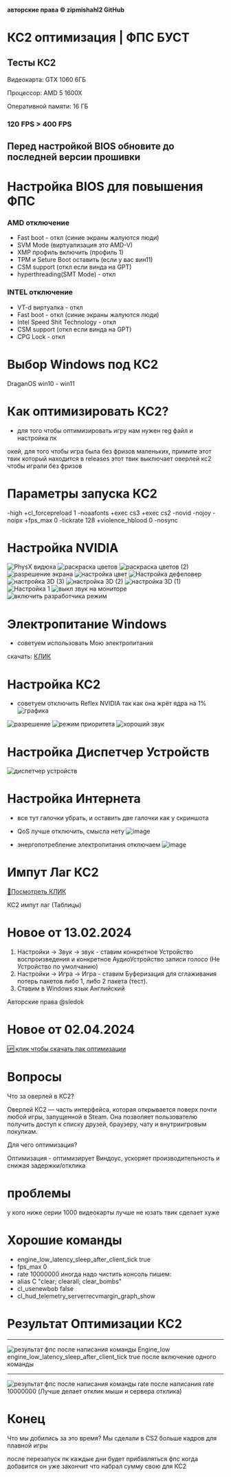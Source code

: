 #### авторские права © zipmishahl2 GitHub

# КС2 оптимизация | ФПС БУСТ
## Тесты КС2
Видеокарта: GTX 1060 6ГБ

Процессор: AMD 5 1600X

Оперативной памяти: 16 ГБ

### 120 FPS > 400 FPS
## Перед настройкой BIOS обновите до последней версии прошивки
# Настройка BIOS для повышения ФПС
### AMD отключение
* Fast boot - откл (синие экраны жалуются люди) 
* SVM Mode (виртуализация это AMD-V)
* XMP профиль включить (профиль 1)
* TPM и Seture Boot оставить (если у вас вин11)
* CSM support (откл если винда на GPT)
* hyperthreading(SMT Mode) - откл
### INTEL отключение
* VT-d виртуалка - откл
* Fast boot - откл (синие экраны жалуются люди) 
* lntel Speed Shit Technology - откл
* CSM support (откл если винда на GPT)
* CPG Lock - откл

# Выбор Windows под КС2
DraganOS win10 - win11

# Как оптимизировать КС2?
- для того чтобы оптимизировать игру нам нужен reg файл и настройка пк

окей, для того чтобы игра была без фризов маленьких, примите этот твик который находится в releases
этот твик выключает оверлей кс2 чтобы играли без фризов 

# Параметры запуска КС2
-high +cl_forcepreload 1 -noaafonts +exec cs3 +exec cs2 -novid -nojoy -noipx +fps_max 0 -tickrate 128 +violence_hblood 0 -nosync

# Настройка NVIDIA
![PhysX видюха](https://github.com/zipmishahl2/CS2-optimization/assets/110753825/dc709dc0-4321-4fb6-a405-2376f2443cc6)
![раскраска цветов](https://github.com/zipmishahl2/CS2-optimization/assets/110753825/5a2fd82c-4a79-4f24-bfc3-33ce8a892cc3)
![раскраска цветов (2)](https://github.com/zipmishahl2/CS2-optimization/assets/110753825/7c05490c-bc88-46d0-86d5-d86f502a44fe)
![разрешение экрана](https://github.com/zipmishahl2/CS2-optimization/assets/110753825/8d852cf7-d99c-40ed-8367-1a9615a783d5)
![настройка цвет](https://github.com/zipmishahl2/CS2-optimization/assets/110753825/e34e676b-34d8-4354-b803-55f83ebfae0e)
![Настройка дефеловер](https://github.com/zipmishahl2/CS2-optimization/assets/110753825/817d3ce1-0423-4bcd-b7c5-608b6f27c5b3)
![настройка 3D (3)](https://github.com/zipmishahl2/CS2-optimization/assets/110753825/146979ab-0832-4131-a606-39672cfe7260)
![настройка 3D (2)](https://github.com/zipmishahl2/CS2-optimization/assets/110753825/a175cb1b-2053-43f9-b8d3-ba7c57a4e7b9)
![настройка 3D (1)](https://github.com/zipmishahl2/CS2-optimization/assets/110753825/cec77541-d6d1-4093-84c4-c2afe9de4e18)
![Настройка 1](https://github.com/zipmishahl2/CS2-optimization/assets/110753825/6a60a39c-f05c-46e3-93d3-6a1706f338cf)
![выкл звук на мониторе](https://github.com/zipmishahl2/CS2-optimization/assets/110753825/fd38be65-a366-4854-beba-1b83199b59ff)
![включить разработчика режим](https://github.com/zipmishahl2/CS2-optimization/assets/110753825/2741a0ff-0bfe-4518-af9e-c73fa193777e)

# Электропитание Windows 
- советуем использовать Мою электропитания

скачать: [КЛИК](https://github.com/zipmishahl2/CS2-optimization/releases/tag/power-plan)

# Настройка КС2
- советуем отключить Reflex NVIDIA так как она жрёт ядра на 1%
![графика](https://github.com/zipmishahl2/CS2-optimization/assets/110753825/11c0244f-066f-447d-8fc0-b430c16e5631)

![разрешение](https://github.com/zipmishahl2/CS2-optimization/assets/110753825/5f717e04-5fd9-4416-8911-27f34d538699)
![режим приоритета](https://github.com/zipmishahl2/CS2-optimization/assets/110753825/77c7a98d-ee5f-4a6a-905d-c232e03409c9)
![хороший звук](https://github.com/zipmishahl2/CS2-optimization/assets/110753825/6979a9b0-558b-49d6-aee3-09d599c391cb)
# Настройка Диспетчер Устройств 
![диспетчер устройств](https://github.com/zipmishahl2/CS2-optimization/assets/110753825/90a00eb2-04bd-43dd-bc3f-ca6c1845c987)

# Настройка Интернета
- все тут галочки убрать, и оставить две галочки как у скриншота
- QoS лучше отключить, смысла нету
![image](https://github.com/zipmishahl2/CS2-optimization/assets/110753825/77414f65-28a2-47fa-bed9-0af81f19e396)

- энергопотребление электропитания отключаем
![image](https://github.com/zipmishahl2/CS2-optimization/assets/110753825/086afc19-9d99-4a27-8ade-b9f609edb370)

# Импут Лаг КС2
[🗿Посмотреть КЛИК](https://docs.google.com/spreadsheets/d/11JYxixzy106DXcrxrDGYf2lwCzUVvHHyFNCv0Cb0HLI/edit?usp=drivesdk)

КС2 импут лаг (Таблицы)
# Новое от 13.02.2024
1. Настройки -> Звук -> звук - ставим конкретное Устройство воспроизведения и конкретное АудиоУстройство записи голосо (Не Устройство по умолчанию)
2. Настройки -> Игра -> Игра - ставим Буферизация для сглаживания потерь пакетов либо 1, либо 2 пакета (тест).
3. Ставим в Windows язык Английский

Авторские права @sledok
# Новое от 02.04.2024
[🆙 клик чтобы скачать пак оптимизации](https://github.com/zipmishahl2/CS2-optimization/releases/download/optimizaton/cs2.optimizaton.rar)
# Вопросы
Что за оверлей в КС2?

Оверлей КС2 — часть интерфейса, которая открывается поверх почти любой игры, запущенной в Steam. Она позволяет пользователю получить доступ к списку друзей, браузеру, чату и внутриигровым покупкам.

Для чего оптимизация?

Оптимизация - оптимизирует Виндоус, ускоряет производительность и снижая задержки/отклика

# проблемы
у кого ниже серии 1000 видеокарты 
лучше не юзать твик
сделает хуже

# Хорошие команды
- engine_low_latency_sleep_after_client_tick true
- fps_max 0
- rate 10000000
иногда надо чистить консоль пишем:
- alias C "clear; clearall; clear_bombs"
- cl_usenewbob false
- cl_hud_telemetry_serverrecvmargin_graph_show
# Результат Оптимизации КС2
_________________

![результат фпс после написания команды Engine_low](https://github.com/zipmishahl2/CS2-optimization/assets/110753825/ea288671-c6a5-4899-9514-ff649cea853d)
engine_low_latency_sleep_after_client_tick true
после включение одного команды 
_________________
![результат фпс после написания команды rate](https://github.com/zipmishahl2/CS2-optimization/assets/110753825/4010652e-37db-4f9d-8ae2-5dfdcb47bd34)
после написания rate 10000000 (Лучше делает отклик мыши и сервера отклика)
# Конец
Что мы добились за это время?
Мы сделали в CS2 больше кадров для плавной игры

после перезапуск пк каждые дни будет прибавляться фпс когда добавится он уже закончит что набрал сумму свою для КС2